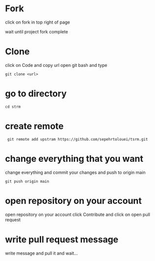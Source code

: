 # Fork
click on fork in top right of page

wait until project fork complete

# Clone
click on Code and copy url
open git bash and type 
```
git clone <url>
```
# go to directory
```
cd strm
```
# create remote
```
 git remote add upstram https://github.com/sepehrtolouei/tsrm.git
```
# change everything that you want
change everything and commit your changes and push to origin main
```
git push origin main
```

# open repository on your account
 open repository on your account
 click Contribute and click on open pull request
 
 # write pull request message
 write message and pull it and wait...

